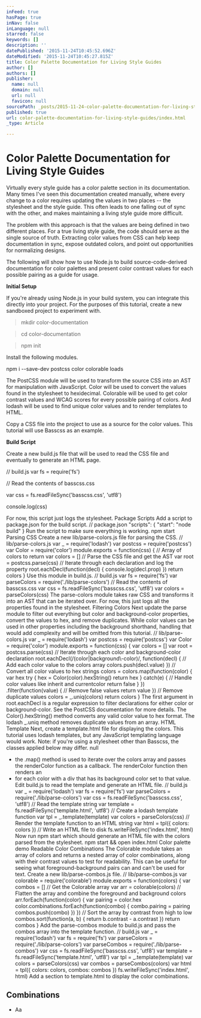 ```yaml
---
inFeed: true
hasPage: true
inNav: false
inLanguage: null
starred: false
keywords: []
description: ''
datePublished: '2015-11-24T10:45:52.696Z'
dateModified: '2015-11-24T10:45:27.815Z'
title: Color Palette Documentation for Living Style Guides
author: []
authors: []
publisher:
  name: null
  domain: null
  url: null
  favicon: null
sourcePath: _posts/2015-11-24-color-palette-documentation-for-living-style-guides.md
published: true
url: color-palette-documentation-for-living-style-guides/index.html
_type: Article

---
```

# Color Palette Documentation for Living Style Guides

Virtually every style guide has a color palette section in its documentation. Many times I've seen this documentation created manually, where every change to a color requires updating the values in two places -- the stylesheet and the style guide. This often leads to one falling out of sync with the other, and makes maintaining a living style guide more difficult.

The problem with this approach is that the values are being defined in two different places. For a true living style guide, the code should serve as the single source of truth. Extracting color values from CSS can help keep documentation in sync, expose outdated colors, and point out opportunities for normalizing designs.

The following will show how to use Node.js to build source-code-derived documentation for color palettes and present color contrast values for each possible pairing as a guide for usage.

**Initial Setup**

If you're already using Node.js in your build system, you can integrate this directly into your project. For the purposes of this tutorial, create a new sandboxed project to experiment with. 
> 
> mkdir color-documentation

> cd color-documentation

> npm init

Install the following modules.

npm i --save-dev postcss color colorable loads

The PostCSS module will be used to transform the source CSS into an AST for manipulation with JavaScript. Color will be used to convert the values found in the stylesheet to hexidecimal. Colorable will be used to get color contrast values and WCAG scores for every possible pairing of colors. And lodash will be used to find unique color values and to render templates to HTML.

Copy a CSS file into the project to use as a source for the color values. This tutorial will use Basscss as an example.

**Build Script**

Create a new build.js file that will be used to read the CSS file and eventually to generate an HTML page.

// build.js
var fs = require('fs')

// Read the contents of basscss.css

var css = fs.readFileSync('basscss.css', 'utf8')

console.log(css)

For now, this script just logs the stylesheet.
Package Scripts
Add a script to package.json for the build script.
// package.json
"scripts": {
"start": "node build"
}
Run the script to make sure everything is working.
npm start
Parsing CSS
Create a new lib/parse-colors.js file for parsing the CSS.
// lib/parse-colors.js
var \_ = require('lodash')
var postcss = require('postcss')
var Color = require('color')
module.exports = function(css) {
// Array of colors to return
var colors = \[\]
// Parse the CSS file and get the AST
var root = postcss.parse(css)
// Iterate through each declaration and log the property
root.eachDecl(function(decl) {
console.log(decl.prop)
})
return colors
}
Use this module in build.js.
// build.js
var fs = require('fs')
var parseColors = require('./lib/parse-colors')
// Read the contents of basscss.css
var css = fs.readFileSync('basscss.css', 'utf8')
var colors = parseColors(css)
The parse-colors module takes raw CSS and transforms it into an AST that can be iterated over. For now, this just logs all the properties found in the stylesheet.
Filtering Colors
Next update the parse module to filter out everything but color and background-color properties, convert the values to hex, and remove duplicates. While color values can be used in other properties including the background shorthand, handling that would add complexity and will be omitted from this tutorial.
// lib/parse-colors.js
var \_ = require('lodash')
var postcss = require('postcss')
var Color = require('color')
module.exports = function(css) {
var colors = \[\]
var root = postcss.parse(css)
// Iterate through each color and background-color declaration
root.eachDecl(/(color|background\\-color)/, function(decl) {
// Add each color value to the colors array
colors.push(decl.value)
})
// Convert all color values to hex strings
colors = colors.map(function(color) {
var hex
try {
hex = Color(color).hexString()
return hex
} catch(e) {
// Handle color values like inherit and currentcolor
return false
}
})
.filter(function(value) {
// Remove false values
return value
})
// Remove duplicate values
colors = \_.uniq(colors)
return colors
}
The first argument in root.eachDecl is a regular expression to filter declarations for either color or background-color. See the PostCSS documentation for more details. The Color().hexString() method converts any valid color value to hex format. The lodash \_.uniq method removes duplicate values from an array.
HTML Template
Next, create a template.html file for displaying the colors. This tutorial uses lodash templates, but any JavaScript templating language would work. Note: if you're using a stylesheet other than Basscss, the classes applied below may differ.
null

  * the .map() method is used to iterate over the colors array and passes the renderColor function as a callback. The renderColor function then renders an 
* for each color with a div that has its background color set to that value.
Edit build.js to read the template and generate an HTML file.
// build.js
var \_ = require('lodash')
var fs = require('fs')
var parseColors = require('./lib/parse-colors')
var css = fs.readFileSync('basscss.css', 'utf8')
// Read the template string
var template = fs.readFileSync('template.html', 'utf8')
// Create a lodash template function
var tpl = \_.template(template)
var colors = parseColors(css)
// Render the template function to an HTML string
var html = tpl({ colors: colors })
// Write an HTML file to disk
fs.writeFileSync('index.html', html)
Now run npm start which should generate an HTML file with the colors parsed from the stylesheet.
npm start && open index.html
Color palette demo
Readable Color Combinations
The Colorable module takes an array of colors and returns a nested array of color combinations, along with their contrast values to test for readability. This can be useful for seeing what foreground-background pairs can and can't be used for text.
Create a new lib/parse-combos.js file.
// lib/parse-combos.js
var colorable = require('colorable')
module.exports = function(colors) {
var combos = \[\]
// Get the Colorable array
var arr = colorable(colors)
// Flatten the array and combine the foreground and background colors
arr.forEach(function(color) {
var pairing = color.hex
color.combinations.forEach(function(combo) {
combo.pairing = pairing
combos.push(combo)
})
})
// Sort the array by contrast from high to low
combos.sort(function(a, b) {
return b.contrast - a.contrast
})
return combos
}
Add the parse-combos module to build.js and pass the combos array into the template function.
// build.js 
var \_ = require('lodash')
var fs = require('fs')
var parseColors = require('./lib/parse-colors')
var parseCombos = require('./lib/parse-combos')
var css = fs.readFileSync('basscss.css', 'utf8')
var template = fs.readFileSync('template.html', 'utf8')
var tpl = \_.template(template)
var colors = parseColors(css)
var combos = parseCombos(colors)
var html = tpl({
colors: colors,
combos: combos
})
fs.writeFileSync('index.html', html)
Add a section to template.html to display the color combinations.

## Combinations
* Aa